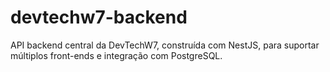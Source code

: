 # devtechw7-backend
API backend central da DevTechW7, construída com NestJS, para suportar múltiplos front-ends e integração com PostgreSQL.
